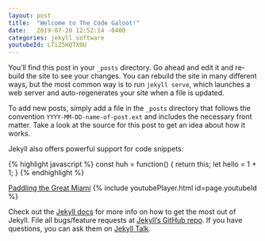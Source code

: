 ```yaml
---
layout: post
title:  "Welcome to The Code Galoot!"
date:   2019-07-20 12:52:14 -0400
categories: jekyll software
youtubeId: LTiZ5HQTX0U
---
```

You’ll find this post in your `_posts` directory. Go ahead and edit it and re-build the site to see your changes. You can rebuild the site in many different ways, but the most common way is to run `jekyll serve`, which launches a web server and auto-regenerates your site when a file is updated.

To add new posts, simply add a file in the `_posts` directory that follows the convention `YYYY-MM-DD-name-of-post.ext` and includes the necessary front matter. Take a look at the source for this post to get an idea about how it works.

Jekyll also offers powerful support for code snippets:

{% highlight javascript %}
const huh = function() {
	return this;
	let hello = 1 + 1;
}
{% endhighlight %}

[Paddling the Great Miami](https://youtu.be/LTiZ5HQTX0U)
{% include youtubePlayer.html id=page.youtubeId %}

Check out the [Jekyll docs][jekyll-docs] for more info on how to get the most out of Jekyll. File all bugs/feature requests at [Jekyll’s GitHub repo][jekyll-gh]. If you have questions, you can ask them on [Jekyll Talk][jekyll-talk].

[jekyll-docs]: https://jekyllrb.com/docs/home
[jekyll-gh]:   https://github.com/jekyll/jekyll
[jekyll-talk]: https://talk.jekyllrb.com/
